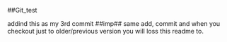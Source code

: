 ##Git_test

addind this as my 3rd commit
##imp##
same add, commit and when you checkout just to older/previous version you will loss this readme to.
